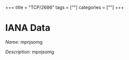 +++
title = "TCP/2686"
tags = [""]
categories = [""]
+++

# IANA Data

_Name:_ mpnjsomg

_Description:_ mpnjsomg

